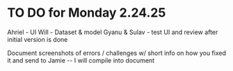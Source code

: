 # TO DO for Monday 2.24.25
Ahriel - UI
Will - Dataset & model
Gyanu & Sulav - test UI and review after initial version is done

Document screenshots of errors / challenges w/ short info on how you fixed it and send to Jamie -- I will compile into document
